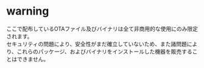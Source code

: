 # warning
ここで配布しているOTAファイル及びバイナリは全て非商用的な使用にのみ限定されます。<br>
セキュリティの問題により、安全性がまだ確立していないため、また諸問題により、これらのパッケージ、およびバイナリをインストールした機器を販売することはできません。
